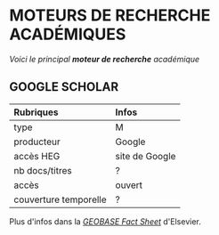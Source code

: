 # MOTEURS DE RECHERCHE ACADÉMIQUES

*Voici le principal **moteur de recherche** académique*   

## GOOGLE SCHOLAR

| Rubriques | Infos |
| :-------- | :---- |
| type | M |
| producteur | Google |
| accès HEG | site de Google |
| nb docs/titres | ? |
| accès | ouvert |
| couverture temporelle | ? |

Plus d'infos dans la [*GEOBASE Fact Sheet*](https://www.elsevier.com/__data/assets/pdf_file/0003/56424/4836-Geobase-factsheet-v6-HI-no-ticks.pdf) d'Elsevier.
